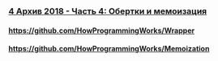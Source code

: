 ### [4 Архив 2018 - Часть 4: Обертки и мемоизация](https://www.youtube.com/watch?v=Lij_ne_DvZU)

#### https://github.com/HowProgrammingWorks/Wrapper

#### https://github.com/HowProgrammingWorks/Memoization

